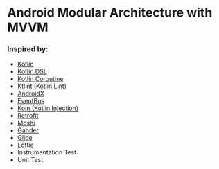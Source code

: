 # Android Modular Architecture with MVVM 

### Inspired by:
* [Kotlin][1]
* [Kotlin DSL][2]
* [Kotlin Coroutine][3]
* [Ktlint (Kotlin Lint)][4]
* [AndroidX][5]
* [EventBus][6]
* [Koin (Kotlin Injection)][7]
* [Retrofit][8]
* [Moshi][9]
* [Gander][10]
* [Glide][11]
* [Lottie][12]
* Instrumentation Test
* Unit Test

[1]: https://kotlinlang.org/
[2]: https://docs.gradle.org/current/userguide/kotlin_dsl.html
[3]: https://ktlint.github.io/
[4]: https://kotlinlang.org/docs/reference/coroutines-overview.html
[5]: https://developer.android.com/jetpack/androidx
[6]: https://github.com/greenrobot/EventBus
[7]: https://insert-koin.io/
[8]: https://github.com/square/retrofit
[9]: https://github.com/square/moshi
[10]: https://github.com/Ashok-Varma/Gander
[11]: https://github.com/bumptech/glide
[12]: https://github.com/airbnb/lottie-android
